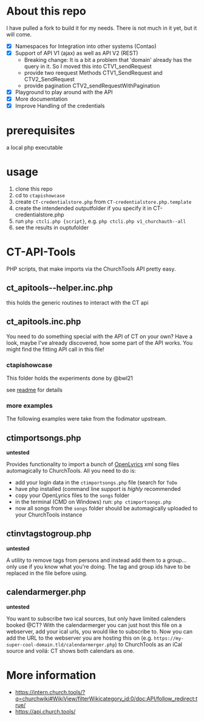 # About this repo

I have pulled a fork to build it for my needs. There is not much in it yet, but it will come.

* [x] Namespaces for Integration into other systems (Contao)
* [x] Support of API V1 (ajax) as well as API V2 (REST)
    * Breaking change: It is a bit a problem that 'domain' already has the query in it.
      So I moved this into CTV1_sendRequest
    * provide two reequest Methods CTV1_SendRequest and CTV2_SendRequest
    * provide pagination CTV2_sendRequestWithPagination   
* [x] Playground to play around with the API
* [x] More documentation
* [x] Improve Handling of the credentials

# prerequisites

a local php executable

# usage

1. clone this repo
2. cd to `ctapishowcase`
3. create `CT-credentialstore.php` from `CT-credentialstore.php.template`
4. create the intendended outputfolder if you specify it in CT-credentialstore.php
5. run `php ctcli.php {script}`, e.g. `php ctcli.php v1_churchauth--all`
6. see the results in ouptufolder

# CT-API-Tools

PHP scripts, that make imports via the ChurchTools API pretty easy.

## ct_apitools--helper.inc.php

this holds the generic routines to interact with the CT api

## ct_apitools.inc.php

You need to do something special with the API of CT on your own?
Have a look, maybe I've already discovered, how some part of the API works. You might find the fitting API call in this file!

### ctapishowcase

This folder holds the experiments done by @bwl21

see [readme](ctapishowcase/readme.md) for details

### more examples

The following examples were take from the fodimator upstream.

## ctimportsongs.php

**untested**

Provides functionality to import a bunch of [OpenLyrics](https://openlyrics.org) xml song files automagically to ChurchTools.
All you need to do is:
- add your login data in the `ctimportsongs.php` file (search for `ToDo`
- have php installed (command line support is *highly* recommended
- copy your OpenLyrics files to the `songs` folder
- in the terminal (CMD on Windows) run: `php ctimportsongs.php`
- now all songs from the `songs` folder should be automagically uploaded to your ChurchTools instance

## ctinvtagstogroup.php

**untested**

A utility to remove tags from persons and instead add them to a group... only use if you know what you're doing.
The tag and group ids have to be replaced in the file before using.

## calendarmerger.php

**untested**

You want to subscribe two ical sources, but only have limited calenders booked @CT?
With the calendarmerger you can just host this file on a webserver, add your ical urls, you would like to subscribe to.
Now you can add the URL to the webserver you are hosting this on (e.g. `https://my-super-cool-domain.tld/calendarmerger.php`) 
to ChurchTools as an iCal source and voilá: CT shows both calendars as one.

# More information

* https://intern.church.tools/?q=churchwiki#WikiView/filterWikicategory_id:0/doc:API/follow_redirect:true/
* https://api.church.tools/


